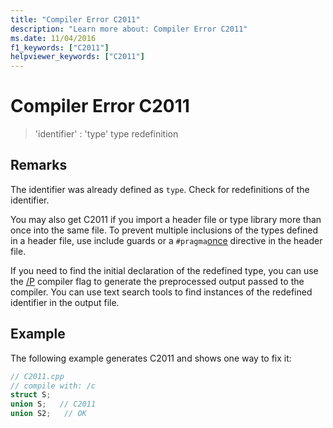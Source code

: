 ```yaml
---
title: "Compiler Error C2011"
description: "Learn more about: Compiler Error C2011"
ms.date: 11/04/2016
f1_keywords: ["C2011"]
helpviewer_keywords: ["C2011"]
---
```

# Compiler Error C2011

> 'identifier' : 'type' type redefinition

## Remarks

The identifier was already defined as `type`. Check for redefinitions of the identifier.

You may also get C2011 if you import a header file or type library more than once into the same file. To prevent multiple inclusions of the types defined in a header file, use include guards or a `#pragma`[once](../../preprocessor/once.md) directive in the header file.

If you need to find the initial declaration of the redefined type, you can use the [/P](../../build/reference/p-preprocess-to-a-file.md) compiler flag to generate the preprocessed output passed to the compiler. You can use text search tools to find instances of the redefined identifier in the output file.

## Example

The following example generates C2011 and shows one way to fix it:

```cpp
// C2011.cpp
// compile with: /c
struct S;
union S;   // C2011
union S2;   // OK
```
